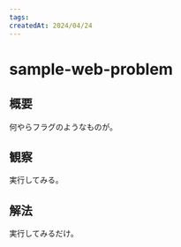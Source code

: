 ```yaml
---
tags:
createdAt: 2024/04/24
---
```


# sample-web-problem

## 概要

何やらフラグのようなものが。

## 観察

実行してみる。

## 解法

実行してみるだけ。
